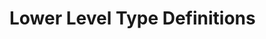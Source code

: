 # Lower Level Type Definitions

<p data-include="message/table/action.html" data-include-format="html">
</p>

<p data-include="message/table/auth.html" data-include-format="html">
</p>

<p data-include="message/table/constraint.html" data-include-format="html">
</p>

<p data-include="message/table/catalog.html" data-include-format="html">
</p>

<p data-include="message/table/dataaddress.html" data-include-format="html">
</p>

<p data-include="message/table/distribution.html" data-include-format="html">
</p>

<p data-include="message/table/duty.html" data-include-format="html">
</p>

<p data-include="message/table/dataservice.html" data-include-format="html">
</p>

<p data-include="message/table/endpointproperty.html" data-include-format="html">
</p>

<p data-include="message/table/messageoffer.html" data-include-format="html">
</p>

<p data-include="message/table/offer.html" data-include-format="html">
</p>

<p data-include="message/table/permission.html" data-include-format="html">
</p>

<p data-include="message/table/versionresponse.html" data-include-format="html">
</p>

<p data-include="message/table/version.html" data-include-format="html">
</p>